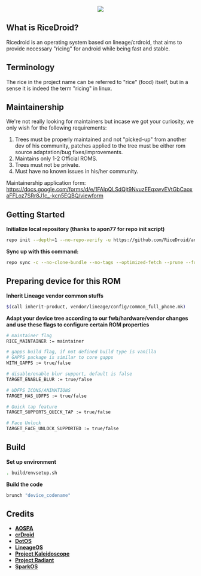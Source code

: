 <p align="center">
<img src="https://github.com/RiceDroid/android/blob/twelve/sushi.png">
</p>

What is RiceDroid?
---------------
Ricedroid is an operating system based on lineage/crdroid, that aims to provide necessary "ricing" for android while being fast and stable.

Terminology
---------------
The rice in the project name can be referred to "rice" (food) itself, but in a sense it is indeed the term "ricing" in linux.

Maintainership
---------------
We're not really looking for maintainers but incase we got your curiosity, we only wish for the following requirements:

1. Trees must be properly maintained and not "picked-up" from another dev of his community, patches applied to the tree must be either rom source adaptation/bug fixes/improvements.
2. Maintains only 1-2 Official ROMS.
3. Trees must not be private.
4. Must have no known issues in his/her community.
 
 Maintainership application form: https://docs.google.com/forms/d/e/1FAIpQLSdQjt9NvuzEEqxwvEVtGbCaoxaFFLoz7SRr8J1c_-kcn5EQBQ/viewform
 
Getting Started
---------------
**Initialize local repository (thanks to apon77 for repo init script)**

```bash
repo init --depth=1 --no-repo-verify -u https://github.com/RiceDroid/android -b twelve -g default,-mips,-darwin,-notdefault
```

**Sync up with this command:**
```bash
repo sync -c --no-clone-bundle --no-tags --optimized-fetch --prune --force-sync -j$(nproc --all)
```

Preparing device for this ROM
---------------

**Inherit Lineage vendor common stuffs**
```bash
$(call inherit-product, vendor/lineage/config/common_full_phone.mk)
```

**Adapt your device tree according to our fwb/hardware/vendor changes and use these flags to configure certain ROM properties**
```bash
# maintainer flag
RICE_MAINTAINER := maintainer

# gapps build flag, if not defined build type is vanilla
# GAPPS package is similar to core gapps
WITH_GAPPS := true/false

# disable/enable blur support, default is false
TARGET_ENABLE_BLUR := true/false

# UDFPS ICONS/ANIMATIONS
TARGET_HAS_UDFPS := true/false

# Quick tap feature
TARGET_SUPPORTS_QUICK_TAP := true/false

# Face Unlock
TARGET_FACE_UNLOCK_SUPPORTED := true/false
```

Build
---------------
**Set up environment**
```bash
. build/envsetup.sh
```
**Build the code**
```bash
brunch "device_codename"
```

Credits
---------------
* [**AOSPA**](https://github.com/AOSPA)
* [**crDroid**](https://github.com/crdroidandroid)
* [**DotOS**](https://github.com/DotOS)
* [**LineageOS**](https://github.com/LineageOS)
* [**Project Kaleidoscope**](https://github.com/Project-Kaleidoscope)
* [**Project Radiant**](https://github.com/ProjectRadiant)
* [**SparkOS**](https://github.com/Spark-Rom)

